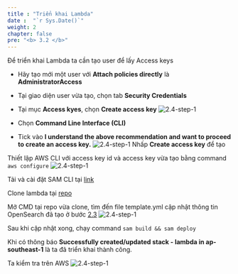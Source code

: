 ```yaml
---
title : "Triển khai Lambda"
date :  "`r Sys.Date()`" 
weight: 2
chapter: false
pre: "<b> 3.2 </b>"
---
```


Để triển khai Lambda ta cần tạo user để lấy Access keys

- Hãy tạo mới một user với **Attach policies directly** là **AdministratorAccess**
- Tại giao diện user vừa tạo, chọn tab **Security Credentials**
- Tại mục **Access kyes**, chọn **Create access key**
![2.4-step-1](../../../images/lambda-1.png)

- Chọn **Command Line Interface (CLI)**
- Tick vào **I understand the above recommendation and want to proceed to create an access key.**
![2.4-step-1](../../../images/lambda-2.png)
Nhấp **Create access key** để tạo

Thiết lập AWS CLI với access key id và access key vừa tạo bằng command `aws configure`
![2.4-step-1](../../../images/lambda-3.png)

Tải và cài đặt SAM CLI tại [link](https://docs.aws.amazon.com/serverless-application-model/latest/developerguide/install-sam-cli.html)

Clone lambda tại [repo](https://github.com/vuthehuyht/cdc-lambda)

Mở CMD tại repo vừa clone, tìm đến file template.yml cập nhật thông tin OpenSearch đã tạo ở bước [2.3](/2-prepare/2.3-createopensearch/)
![2.4-step-1](../../../images/lambda-5.png)

Sau khi cập nhật xong, chạy command `sam build && sam deploy`

Khi có thông báo **Successfully created/updated stack - lambda in ap-southeast-1** là ta đã triển khai thành công.

Ta kiểm tra trên AWS
![2.4-step-1](../../../images/lambda-4.png)
